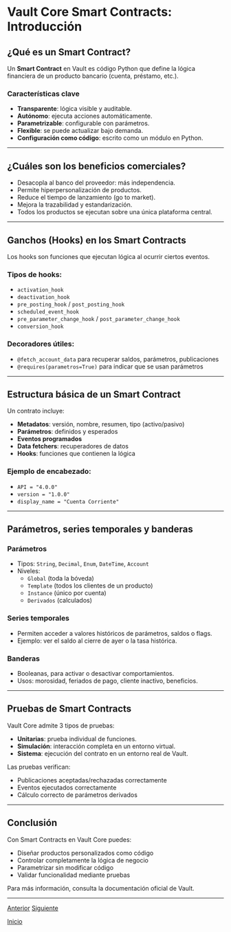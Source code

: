 # Vault Core Smart Contracts: Introducción

## ¿Qué es un Smart Contract?
Un **Smart Contract** en Vault es código Python que define la lógica financiera de un producto bancario (cuenta, préstamo, etc.).

### Características clave
* **Transparente**: lógica visible y auditable.  
* **Autónomo**: ejecuta acciones automáticamente.  
* **Parametrizable**: configurable con parámetros.  
* **Flexible**: se puede actualizar bajo demanda.  
* **Configuración como código**: escrito como un módulo en Python.  

---

## ¿Cuáles son los beneficios comerciales?
* Desacopla al banco del proveedor: más independencia.  
* Permite hiperpersonalización de productos.  
* Reduce el tiempo de lanzamiento (go to market).  
* Mejora la trazabilidad y estandarización.  
* Todos los productos se ejecutan sobre una única plataforma central.  

---

## Ganchos (Hooks) en los Smart Contracts
Los hooks son funciones que ejecutan lógica al ocurrir ciertos eventos.

### Tipos de hooks:
* `activation_hook`  
* `deactivation_hook`  
* `pre_posting_hook` / `post_posting_hook`  
* `scheduled_event_hook`  
* `pre_parameter_change_hook` / `post_parameter_change_hook`  
* `conversion_hook`  

### Decoradores útiles:
* `@fetch_account_data` para recuperar saldos, parámetros, publicaciones  
* `@requires(parametros=True)` para indicar que se usan parámetros  

---

## Estructura básica de un Smart Contract

Un contrato incluye:
* **Metadatos**: versión, nombre, resumen, tipo (activo/pasivo)  
* **Parámetros**: definidos y esperados  
* **Eventos programados**  
* **Data fetchers**: recuperadores de datos  
* **Hooks**: funciones que contienen la lógica  

### Ejemplo de encabezado:
* `API = "4.0.0"`  
* `version = "1.0.0"`  
* `display_name = "Cuenta Corriente"`  

---

## Parámetros, series temporales y banderas

### Parámetros
* Tipos: `String`, `Decimal`, `Enum`, `DateTime`, `Account`  
* Niveles:  
  * `Global` (toda la bóveda)  
  * `Template` (todos los clientes de un producto)  
  * `Instance` (único por cuenta)  
  * `Derivados` (calculados)

### Series temporales
* Permiten acceder a valores históricos de parámetros, saldos o flags.  
* Ejemplo: ver el saldo al cierre de ayer o la tasa histórica.  

### Banderas
* Booleanas, para activar o desactivar comportamientos.  
* Usos: morosidad, feriados de pago, cliente inactivo, beneficios.

---

## Pruebas de Smart Contracts

Vault Core admite 3 tipos de pruebas:

* **Unitarias**: prueba individual de funciones.  
* **Simulación**: interacción completa en un entorno virtual.  
* **Sistema**: ejecución del contrato en un entorno real de Vault.  

Las pruebas verifican:
* Publicaciones aceptadas/rechazadas correctamente  
* Eventos ejecutados correctamente  
* Cálculo correcto de parámetros derivados  

---

## Conclusión

Con Smart Contracts en Vault Core puedes:
* Diseñar productos personalizados como código  
* Controlar completamente la lógica de negocio  
* Parametrizar sin modificar código  
* Validar funcionalidad mediante pruebas  

Para más información, consulta la documentación oficial de Vault.

---

[Anterior](https://github.com/wilfredoha/vault-core/blob/main/Vault%20Core%20Fundamentals/06_Vault%20Core%20Data%20Streaming.md) [Siguiente](https://github.com/wilfredoha/vault-core/blob/main/Vault%20Core%20Fundamentals/08_Vault%20Core%20End%20Of%20Day.md)

[Inicio](https://github.com/wilfredoha/vault-core/tree/main)